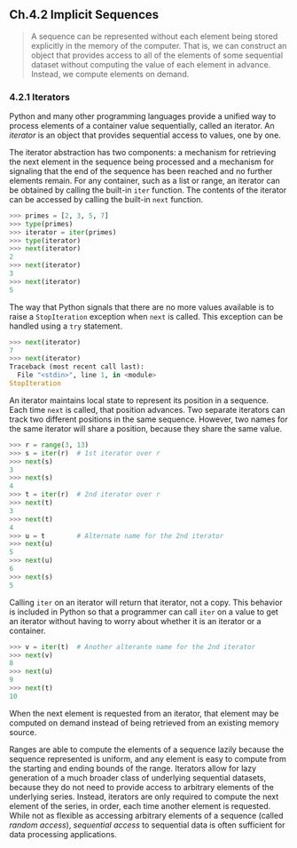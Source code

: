 # 

## Ch.4.2 Implicit Sequences

>  A sequence can be represented without each element being stored explicitly in the memory of the computer. That is, we can construct an object that provides access to all of the elements of some sequential dataset without computing the value of each element in advance. Instead, we compute elements on demand.

### 4.2.1  Iterators

Python and many other programming languages provide a unified way to process elements of a container value sequentially, called an iterator. An *iterator* is an object that provides sequential access to values, one by one.

The iterator abstraction has two components: a mechanism for retrieving the next element in the sequence being processed and a mechanism for signaling that the end of the sequence has been reached and no further elements remain. For any container, such as a list or range, an iterator can be obtained by calling the built-in `iter` function. The contents of the iterator can be accessed by calling the built-in `next` function.

```python
>>> primes = [2, 3, 5, 7]
>>> type(primes)
>>> iterator = iter(primes)
>>> type(iterator)
>>> next(iterator)
2
>>> next(iterator)
3
>>> next(iterator)
5
```

The way that Python signals that there are no more values available is to raise a `StopIteration` exception when `next` is called. This exception can be handled using a `try` statement.

```python
>>> next(iterator)
7
>>> next(iterator)
Traceback (most recent call last):
  File "<stdin>", line 1, in <module>
StopIteration
```

An iterator maintains local state to represent its position in a sequence. Each time `next` is called, that position advances. Two separate iterators can track two different positions in the same sequence. However, two names for the same iterator will share a position, because they share the same value.

```python
>>> r = range(3, 13)
>>> s = iter(r)  # 1st iterator over r
>>> next(s)
3
>>> next(s)
4
>>> t = iter(r)  # 2nd iterator over r
>>> next(t)
3
>>> next(t)
4
>>> u = t        # Alternate name for the 2nd iterator
>>> next(u)
5
>>> next(u)
6
>>> next(s)
5
```

Calling `iter` on an iterator will return that iterator, not a copy. This behavior is included in Python so that a programmer can call `iter` on a value to get an iterator without having to worry about whether it is an iterator or a container.

```python
>>> v = iter(t)  # Another alterante name for the 2nd iterator
>>> next(v)
8
>>> next(u)
9
>>> next(t)
10
```

When the next element is requested from an iterator, that element may be computed on demand instead of being retrieved from an existing memory source.

Ranges are able to compute the elements of a sequence lazily because the sequence represented is uniform, and any element is easy to compute from the starting and ending bounds of the range. Iterators allow for lazy generation of a much broader class of underlying sequential datasets, because they do not need to provide access to arbitrary elements of the underlying series. Instead, iterators are only required to compute the next element of the series, in order, each time another element is requested. While not as flexible as accessing arbitrary elements of a sequence (called *random access*), *sequential access* to sequential data is often sufficient for data processing applications.